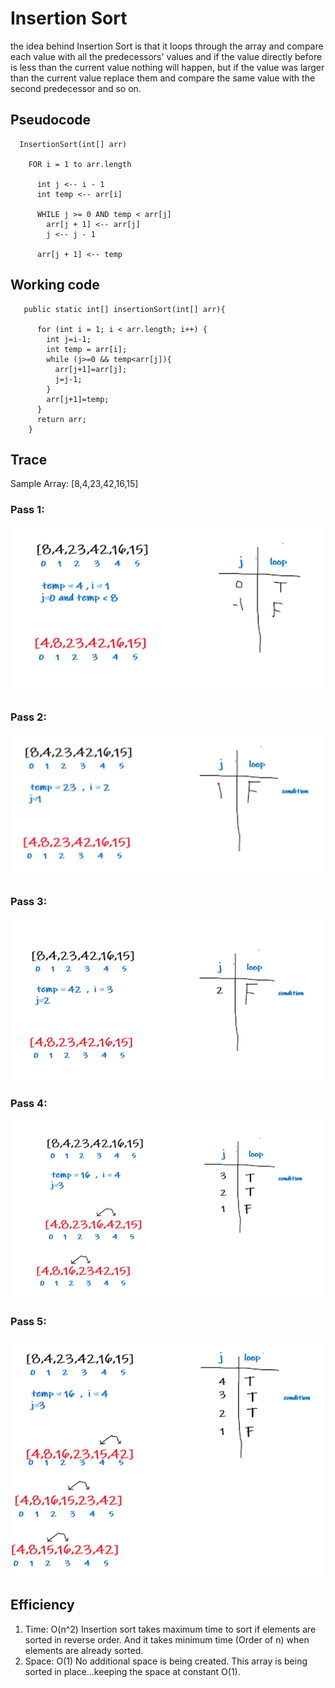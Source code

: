 # Insertion Sort
the idea behind Insertion Sort is that it loops through the array and compare each value with all the predecessors' values and if the value directly before is less than the current value nothing will happen, but if the value was larger than the current value replace them and compare the same value with the second predecessor and so on.

## Pseudocode
```
  InsertionSort(int[] arr)

    FOR i = 1 to arr.length

      int j <-- i - 1
      int temp <-- arr[i]

      WHILE j >= 0 AND temp < arr[j]
        arr[j + 1] <-- arr[j]
        j <-- j - 1

      arr[j + 1] <-- temp
```

## Working code 

```
   public static int[] insertionSort(int[] arr){

      for (int i = 1; i < arr.length; i++) {
        int j=i-1;
        int temp = arr[i];
        while (j>=0 && temp<arr[j]){
          arr[j+1]=arr[j];
          j=j-1;
        }
        arr[j+1]=temp;
      }
      return arr;
    }

 ```
## Trace
Sample Array: [8,4,23,42,16,15]

### Pass 1:
![img.png](pass1.png)

### Pass 2:
![img.png](pass2.png)

### Pass 3:
![img.png](pass3.png)

### Pass 4:
![img.png](pass4.png)

### Pass 5:
![img.png](pass5.png)



## Efficiency
1. Time: O(n^2)
   Insertion sort takes maximum time to sort if elements are sorted in reverse order. And it takes minimum time (Order of n) when elements are already sorted.
2. Space: O(1)
No additional space is being created. This array is being sorted in place…keeping the space at constant O(1).